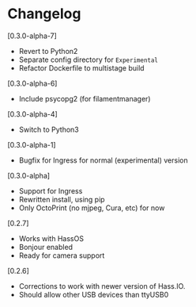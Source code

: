 # Changelog

[0.3.0-alpha-7]
- Revert to Python2
- Separate config directory for `Experimental`
- Refactor Dockerfile to multistage build

[0.3.0-alpha-6]
- Include psycopg2 (for filamentmanager)

[0.3.0-alpha-4]
- Switch to Python3

[0.3.0-alpha-1]
- Bugfix for Ingress for normal (experimental) version

[0.3.0-alpha]
- Support for Ingress
- Rewritten install, using pip
- Only OctoPrint (no mjpeg, Cura, etc) for now

[0.2.7]
- Works with HassOS
- Bonjour enabled
- Ready for camera support

[0.2.6]
- Corrections to work with newer version of Hass.IO.
- Should allow other USB devices than ttyUSB0
